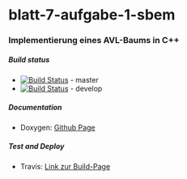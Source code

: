 # blatt-7-aufgabe-1-sbem
### Implementierung eines AVL-Baums in C++
  ##### Build status
  *  [![Build Status](https://travis-ci.org/ob-algdati-ws17/blatt-7-aufgabe-1-goteam.svg?branch=master)](https://travis-ci.org/ob-algdati-ws17/blatt-7-aufgabe-1-sbem) - master
  *  [![Build Status](https://travis-ci.org/ob-algdati-ws17/blatt-7-aufgabe-1-goteam.svg?branch=develop)](https://travis-ci.org/ob-algdati-ws17/blatt-7-aufgabe-1-sbem) - develop

 ##### Documentation
 * Doxygen:
[Github Page](https://ob-algdati-ws17.github.io/blatt-7-aufgabe-1-sbem/html/index.html)

##### Test and Deploy
 * Travis: 
[Link zur Build-Page](https://travis-ci.org/ob-algdati-ws17/blatt-7-aufgabe-1-sbem)


